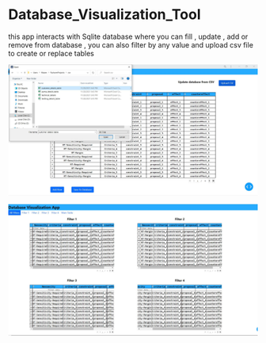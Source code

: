 # Database_Visualization_Tool

this app interacts with Sqlite database where you can fill , update , add or remove from database ,
 you can also filter by any value and upload csv file to create or replace tables 

![alt text](https://github.com/Mazen72/Database_Visualization_Tool/blob/main/imgs/img1.JPG)
 
![alt text](https://github.com/Mazen72/Database_Visualization_Tool/blob/main/imgs/img2.JPG)
 
